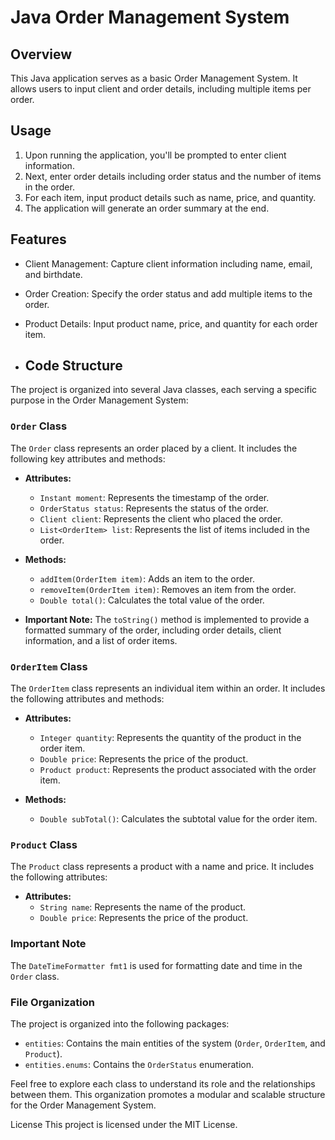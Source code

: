 # Java Order Management System

## Overview
This Java application serves as a basic Order Management System. It allows users to input client and order details, including multiple items per order.

## Usage
1. Upon running the application, you'll be prompted to enter client information.
2. Next, enter order details including order status and the number of items in the order.
3. For each item, input product details such as name, price, and quantity.
4. The application will generate an order summary at the end.

## Features
- Client Management: Capture client information including name, email, and birthdate.
- Order Creation: Specify the order status and add multiple items to the order.
- Product Details: Input product name, price, and quantity for each order item.

- ## Code Structure

The project is organized into several Java classes, each serving a specific purpose in the Order Management System:

### `Order` Class

The `Order` class represents an order placed by a client. It includes the following key attributes and methods:

- **Attributes:**
  - `Instant moment`: Represents the timestamp of the order.
  - `OrderStatus status`: Represents the status of the order.
  - `Client client`: Represents the client who placed the order.
  - `List<OrderItem> list`: Represents the list of items included in the order.

- **Methods:**
  - `addItem(OrderItem item)`: Adds an item to the order.
  - `removeItem(OrderItem item)`: Removes an item from the order.
  - `Double total()`: Calculates the total value of the order.
  
- **Important Note:** The `toString()` method is implemented to provide a formatted summary of the order, including order details, client information, and a list of order items.

### `OrderItem` Class

The `OrderItem` class represents an individual item within an order. It includes the following attributes and methods:

- **Attributes:**
  - `Integer quantity`: Represents the quantity of the product in the order item.
  - `Double price`: Represents the price of the product.
  - `Product product`: Represents the product associated with the order item.

- **Methods:**
  - `Double subTotal()`: Calculates the subtotal value for the order item.

### `Product` Class

The `Product` class represents a product with a name and price. It includes the following attributes:

- **Attributes:**
  - `String name`: Represents the name of the product.
  - `Double price`: Represents the price of the product.

### Important Note

The `DateTimeFormatter fmt1` is used for formatting date and time in the `Order` class.

### File Organization

The project is organized into the following packages:
- `entities`: Contains the main entities of the system (`Order`, `OrderItem`, and `Product`).
- `entities.enums`: Contains the `OrderStatus` enumeration.

Feel free to explore each class to understand its role and the relationships between them. This organization promotes a modular and scalable structure for the Order Management System.

License
This project is licensed under the MIT License.
